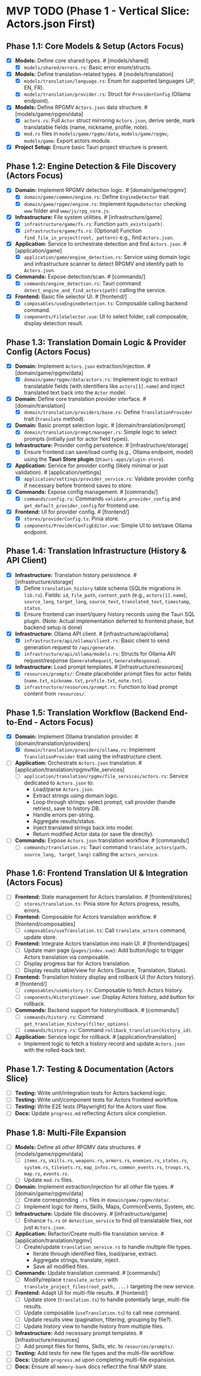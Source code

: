 # MVP TODO (Phase 1 - Vertical Slice: Actors.json First)

## Phase 1.1: Core Models & Setup (Actors Focus)
- [x] **Models:** Define core shared types. # [models/shared]
  - [x] `models/shared/errors.rs`: Basic error enum/structs.
- [x] **Models:** Define translation-related types. # [models/translation]
  - [x] `models/translation/language.rs`: Enum for supported languages (JP, EN, FR).
  - [x] `models/translation/provider.rs`: Struct for `ProviderConfig` (Ollama endpoint).
- [x] **Models:** Define RPGMV `Actors.json` data structure. # [models/game/rpgmv/data]
  - [x] `actors.rs`: Full `Actor` struct mirroring `Actors.json`, derive serde, mark translatable fields (name, nickname, profile, note).
  - [x] `mod.rs` files in `models/game/rpgmv/data`, `models/game/rpgmv`, `models/game`: Export actors module.
- [x] **Project Setup:** Ensure basic Tauri project structure is present.

## Phase 1.2: Engine Detection & File Discovery (Actors Focus)
- [x] **Domain:** Implement RPGMV detection logic. # [domain/game/rpgmv]
  - [x] `domain/game/common/engine.rs`: Define `EngineDetector` trait.
  - [x] `domain/game/rpgmv/engine.rs`: Implement `RpgmvDetector` checking `www` folder and `www/js/rpg_core.js`.
- [x] **Infrastructure:** File system utilities. # [infrastructure/game]
  - [x] `infrastructure/game/fs.rs`: Function `path_exists(path)`.
  - [x] `infrastructure/game/fs.rs`: (Optional) Function `find_file_in_project(root, pattern)` e.g., find `Actors.json`.
- [x] **Application:** Service to orchestrate detection and find `Actors.json`. # [application/game]
  - [x] `application/game/engine_detection.rs`: Service using domain logic and infrastructure scanner to detect RPGMV and identify path to `Actors.json`.
- [x] **Commands:** Expose detection/scan. # [commands/]
  - [x] `commands/engine_detection.rs`: Tauri command `detect_engine_and_find_actors(path)` calling the service.
- [x] **Frontend:** Basic file selector UI. # [frontend/]
  - [x] `composables/useEngineDetection.ts`: Composable calling backend command.
  - [x] `components/FileSelector.vue`: UI to select folder, call composable, display detection result.

## Phase 1.3: Translation Domain Logic & Provider Config (Actors Focus)
- [x] **Domain:** Implement `Actors.json` extraction/injection. # [domain/game/rpgmv/data]
  - [x] `domain/game/rpgmv/data/actors.rs`: Implement logic to extract translatable fields (with identifiers like `actors[1].name`) and inject translated text back into the `Actor` model.
- [x] **Domain:** Define core translation provider interface. # [domain/translation]
  - [x] `domain/translation/providers/base.rs`: Define `TranslationProvider` trait (`translate` method).
- [x] **Domain:** Basic prompt selection logic. # [domain/translation/prompt]
  - [x] `domain/translation/prompt/manager.rs`: Simple logic to select prompts (initially just for actor field types).
- [x] **Infrastructure:** Provider config persistence. # [infrastructure/storage]
  - [x] Ensure frontend can save/load config (e.g., Ollama endpoint, model) using the **Tauri Store plugin** (`@tauri-apps/plugin-store`).
- [x] **Application:** Service for provider config (likely minimal or just validation). # [application/settings]
  - [x] `application/settings/provider_service.rs`: Validate provider config if necessary before frontend saves to store.
- [x] **Commands:** Expose config management. # [commands/]
  - [x] `commands/config.rs`: Commands `validate_provider_config` and `get_default_provider_config` for frontend use.
- [x] **Frontend:** UI for provider config. # [frontend/]
  - [x] `stores/providerConfig.ts`: Pinia store.
  - [x] `components/ProviderConfigEditor.vue`: Simple UI to set/save Ollama endpoint.

## Phase 1.4: Translation Infrastructure (History & API Client)
- [x] **Infrastructure:** Translation history persistence. # [infrastructure/storage]
  - [x] Define `translation_history` table schema (SQLite migrations in `lib.rs`). Fields: `id`, `file_path`, `content_path` (e.g., `actors[1].name`), `source_lang`, `target_lang`, `source_text`, `translated_text`, `timestamp`, `status`.
  - [x] Ensure frontend can insert/query history records using the Tauri SQL plugin. (Note: Actual implementation deferred to frontend phase, but backend setup is done)
- [x] **Infrastructure:** Ollama API client. # [infrastructure/api/ollama]
  - [x] `infrastructure/api/ollama/client.rs`: Basic client to send generation request to `/api/generate`.
  - [x] `infrastructure/api/ollama/models.rs`: Structs for Ollama API request/response (`GenerateRequest`, `GenerateResponse`).
- [x] **Infrastructure:** Load prompt templates. # [infrastructure/resources]
  - [x] `resources/prompts/`: Create placeholder prompt files for actor fields (`name.txt`, `nickname.txt`, `profile.txt`, `note.txt`).
  - [x] `infrastructure/resources/prompt.rs`: Function to load prompt content from `resources/`.

## Phase 1.5: Translation Workflow (Backend End-to-End - Actors Focus)
- [x] **Domain:** Implement Ollama translation provider. # [domain/translation/providers]
  - [x] `domain/translation/providers/ollama.rs`: Implement `TranslationProvider` trait using the infrastructure client.
- [ ] **Application:** Orchestrate `Actors.json` translation. # [application/translation/rpgmv/file_services]
  - [ ] `application/translation/rpgmv/file_services/actors.rs`: Service dedicated to `Actors.json` to:
    - Load/parse `Actors.json`.
    - Extract strings using domain logic.
    - Loop through strings: select prompt, call provider (handle retries), save to history DB.
    - Handle errors per-string.
    - Aggregate results/status.
    - Inject translated strings back into model.
    - Return modified Actor data (or save file directly).
- [ ] **Commands:** Expose `Actors.json` translation workflow. # [commands/]
  - [ ] `commands/translation.rs`: Tauri command `translate_actors(path, source_lang, target_lang)` calling the `actors_service`.

## Phase 1.6: Frontend Translation UI & Integration (Actors Focus)
- [ ] **Frontend:** State management for Actors translation. # [frontend/stores]
  - [ ] `stores/translation.ts`: Pinia store for Actors progress, results, errors.
- [ ] **Frontend:** Composable for Actors translation workflow. # [frontend/composables]
  - [ ] `composables/useTranslation.ts`: Call `translate_actors` command, update store.
- [ ] **Frontend:** Integrate Actors translation into main UI. # [frontend/pages]
  - [ ] Update main page (`pages/index.vue`): Add button/logic to trigger Actors translation via composable.
  - [ ] Display progress bar for Actors translation.
  - [ ] Display results table/view for Actors (Source, Translation, Status).
- [ ] **Frontend:** Translation history display and rollback UI (for Actors history). # [frontend/]
  - [ ] `composables/useHistory.ts`: Composable to fetch Actors history.
  - [ ] `components/HistoryViewer.vue`: Display Actors history, add button for rollback.
- [ ] **Commands:** Backend support for history/rollback. # [commands/]
  - [ ] `commands/history.rs`: Command `get_translation_history(filter_options)`.
  - [ ] `commands/history.rs`: Command `rollback_translation(history_id)`.
- [ ] **Application:** Service logic for rollback. # [application/translation]
    - Implement logic to fetch a history record and update `Actors.json` with the rolled-back text.

## Phase 1.7: Testing & Documentation (Actors Slice)
- [ ] **Testing:** Write unit/integration tests for Actors backend logic.
- [ ] **Testing:** Write unit/component tests for Actors frontend workflow.
- [ ] **Testing:** Write E2E tests (Playwright) for the Actors user flow.
- [ ] **Docs:** Update `progress.md` reflecting Actors slice completion.

## Phase 1.8: Multi-File Expansion
- [ ] **Models:** Define all *other* RPGMV data structures. # [models/game/rpgmv/data]
    - [ ] `items.rs`, `skills.rs`, `weapons.rs`, `armors.rs`, `enemies.rs`, `states.rs`, `system.rs`, `tilesets.rs`, `map_infos.rs`, `common_events.rs`, `troops.rs`, `map.rs`, `events.rs`.
    - [ ] Update `mod.rs` files.
- [ ] **Domain:** Implement extraction/injection for all *other* file types. # [domain/game/rpgmv/data]
  - [ ] Create corresponding `.rs` files in `domain/game/rpgmv/data/`.
  - [ ] Implement logic for Items, Skills, Maps, CommonEvents, System, etc.
- [ ] **Infrastructure:** Update file discovery. # [infrastructure/game]
  - [ ] Enhance `fs.rs` or `detection_service` to find *all* translatable files, not just `Actors.json`.
- [ ] **Application:** Refactor/Create multi-file translation service. # [application/translation/rpgmv]
  - [ ] Create/update `translation_service.rs` to handle multiple file types.
    - Iterate through identified files, load/parse, extract.
    - Aggregate strings, translate, inject.
    - Save all modified files.
- [ ] **Commands:** Update translation command. # [commands/]
  - [ ] Modify/replace `translate_actors` with `translate_project_files(root_path, ...)` targeting the new service.
- [ ] **Frontend:** Adapt UI for multi-file results. # [frontend/]
  - [ ] Update store (`translation.ts`) to handle potentially large, multi-file results.
  - [ ] Update composable (`useTranslation.ts`) to call new command.
  - [ ] Update results view (pagination, filtering, grouping by file?).
  - [ ] Update history view to handle history from multiple files.
- [ ] **Infrastructure:** Add necessary prompt templates. # [infrastructure/resources]
  - [ ] Add prompt files for Items, Skills, etc. to `resources/prompts/`.
- [ ] **Testing:** Add tests for new file types and the multi-file workflow.
- [ ] **Docs:** Update `progress.md` upon completing multi-file expansion.
- [ ] **Docs:** Ensure all `memory-bank` docs reflect the final MVP state.

